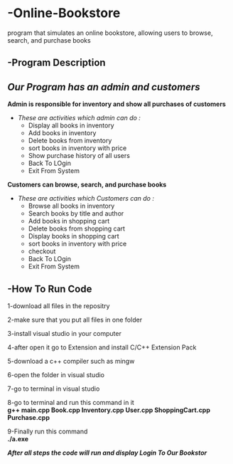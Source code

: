 # -Online-Bookstore
 program that simulates an online bookstore, allowing users to browse, search, and purchase books   
 
 
 
## -Program Description

 ***Our Program has an admin and customers***       
 ---  
 **Admin is responsible for inventory and show all purchases of customers**   
 
 
- *These are activities which admin can do :*   
   - Display all books in inventory  
   - Add books in inventory
   - Delete books from inventory  
   - sort books in inventory with price
   - Show purchase history of all users
   - Back To LOgin
   - Exit From System
    
 **Customers can browse, search, and purchase books**  
 - *These are activities which Customers can do :*   
   - Browse all books in inventory  
   - Search books by title and author  
   - Add books in shopping cart  
   - Delete books from shopping cart
   - Display books in shopping cart
   - sort books in inventory with price
   - checkout
   - Back To LOgin
   - Exit From System  


 ## -How To Run Code  
    
   1-download all files in the repositry   
   
   2-make sure that you put all files in one folder  
   
   3-install visual studio in your computer     
   
   4-after open it go to Extension and install C/C++ Extension Pack   
   
   5-download a c++ compiler such as mingw   
   
   6-open the folder in visual studio  
   
   7-go to terminal in visual studio  
   
   8-go to terminal and run this command in it    
      **g++ main.cpp Book.cpp Inventory.cpp User.cpp ShoppingCart.cpp Purchase.cpp**     
      
   9-Finally run this command   
        **./a.exe**    
        
   ***After all steps the code will run and display Login To Our Bookstor*** 
